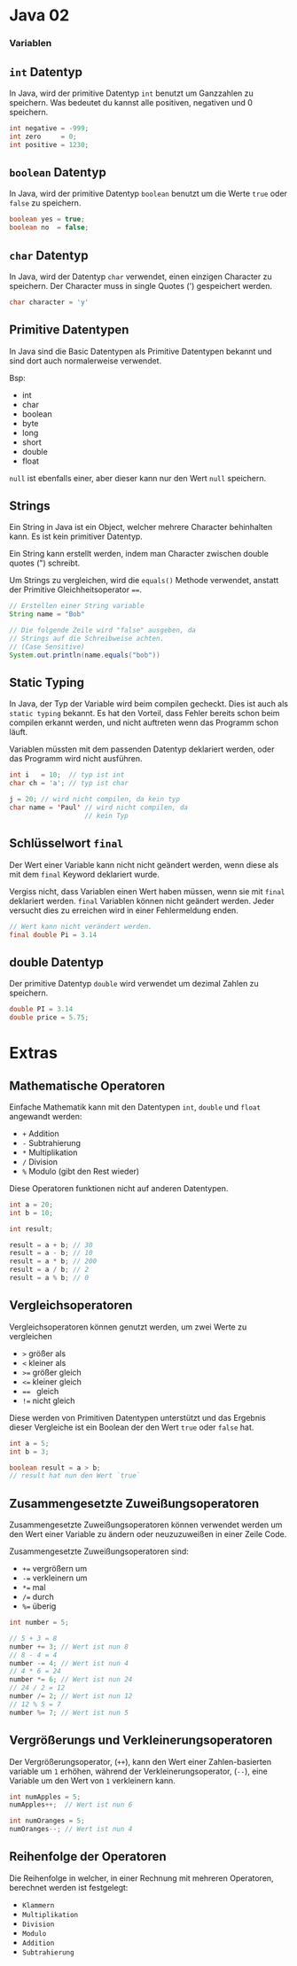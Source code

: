 # Java 02
### Variablen


## `int` Datentyp

In Java, wird der primitive Datentyp `int`
benutzt um Ganzzahlen zu speichern.
Was bedeutet du kannst alle positiven,
negativen und 0 speichern.

```java
int negative = -999;
int zero     = 0;
int positive = 1230;
```






## `boolean` Datentyp

In Java, wird der primitive Datentyp `boolean`
benutzt um die Werte `true` oder `false`
zu speichern.

```java
boolean yes = true;
boolean no  = false;
```






## `char` Datentyp

In Java, wird der Datentyp `char` verwendet,
einen einzigen Character zu speichern.
Der Character muss in single Quotes (')
gespeichert werden.

```java
char character = 'y'
```






## Primitive Datentypen

In Java sind die Basic Datentypen als Primitive
Datentypen bekannt und sind dort auch normalerweise
verwendet.

Bsp:
- int
- char
- boolean
- byte
- long
- short
- double
- float

`null` ist ebenfalls einer, aber dieser kann nur
den Wert `null` speichern.






## Strings

Ein String in Java ist ein Object, welcher
mehrere Character behinhalten kann.
Es ist kein primitiver Datentyp.

Ein String kann erstellt werden, indem man
Character zwischen double quotes (") schreibt.

Um Strings zu vergleichen, wird die `equals()` 
Methode verwendet, anstatt der Primitive
Gleichheitsoperator `==`.

```java
// Erstellen einer String variable
String name = "Bob"

// Die folgende Zeile wird "false" ausgeben, da
// Strings auf die Schreibweise achten.
// (Case Sensitive)
System.out.println(name.equals("bob"))
```






## Static Typing

In Java, der Typ der Variable wird beim
compilen gecheckt. Dies ist auch als
`static typing` bekannt. Es hat den
Vorteil, dass Fehler bereits schon
beim compilen erkannt werden, und nicht
auftreten wenn das Programm schon läuft.

Variablen müssten mit dem passenden
Datentyp deklariert werden, oder das
Programm wird nicht ausführen.

```java
int i   = 10;  // typ ist int
char ch = 'a'; // typ ist char

j = 20; // wird nicht compilen, da kein typ
char name = 'Paul' // wird nicht compilen, da
                   // kein Typ
```






## Schlüsselwort `final`

Der Wert einer Variable kann nicht nicht
geändert werden, wenn diese als mit dem
`final` Keyword deklariert wurde.

Vergiss nicht, dass Variablen einen Wert
haben müssen, wenn sie mit `final`
deklariert werden.
`final` Variablen können nicht geändert
werden. Jeder versucht dies zu erreichen
wird in einer Fehlermeldung enden.

```java
// Wert kann nicht verändert werden.
final double Pi = 3.14
```






## double Datentyp

Der primitive Datentyp `double` wird
verwendet um dezimal Zahlen zu speichern.

```java
double PI = 3.14
double price = 5.75;
```






# Extras

## Mathematische Operatoren

Einfache Mathematik kann mit den
Datentypen `int`, `double` und
`float` angewandt werden:

- `+` Addition
- `-` Subtrahierung
- `*` Multiplikation
- `/` Division
- `%` Modulo (gibt den Rest wieder)

Diese Operatoren funktionen nicht auf
anderen Datentypen.

```java
int a = 20;
int b = 10;

int result;

result = a + b; // 30
result = a - b; // 10
result = a * b; // 200
result = a / b; // 2
result = a % b; // 0
```






## Vergleichsoperatoren

Vergleichsoperatoren können genutzt werden,
um zwei Werte zu vergleichen

- `>` größer als
- `<` kleiner als
- `>=` größer gleich
- `<=` kleiner gleich
- `== ` gleich
- `!=` nicht gleich

Diese werden von Primitiven Datentypen
unterstützt und das Ergebnis dieser
Vergleiche ist ein Boolean der den
Wert `true` oder `false` hat.


```java
int a = 5;
int b = 3;

boolean result = a > b;
// result hat nun den Wert `true`
```






## Zusammengesetzte Zuweißungsoperatoren

Zusammengesetzte Zuweißungsoperatoren können
verwendet werden um den Wert einer Variable
zu ändern oder neuzuzuweißen in einer Zeile
Code.

Zusammengesetzte Zuweißungsoperatoren sind:
- `+=` vergrößern um
- `-=` verkleinern um
- `*=` mal
- `/=` durch
- `%=` überig

```java
int number = 5;

// 5 + 3 = 8
number += 3; // Wert ist nun 8
// 8 - 4 = 4
number -= 4; // Wert ist nun 4
// 4 * 6 = 24
number *= 6; // Wert ist nun 24
// 24 / 2 = 12
number /= 2; // Wert ist nun 12
// 12 % 5 = 7
number %= 7; // Wert ist nun 5
```






## Vergrößerungs und Verkleinerungsoperatoren

Der Vergrößerungsoperator, (`++`), kann
den Wert einer Zahlen-basierten variable
um `1` erhöhen, während der
Verkleinerungsoperator, (`--`), eine
Variable um den Wert von `1` verkleinern
kann.

```java
int numApples = 5;
numApples++;  // Wert ist nun 6

int numOranges = 5;
numOranges--; // Wert ist nun 4
```






## Reihenfolge der Operatoren

Die Reihenfolge in welcher, in einer
Rechnung mit mehreren Operatoren,
berechnet werden ist festgelegt:

- `Klammern`
- `Multiplikation`
- `Division`
- `Modulo`
- `Addition`
- `Subtrahierung`
